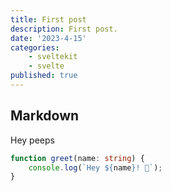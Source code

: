 ```yaml
---
title: First post
description: First post.
date: '2023-4-15'
categories:
    - sveltekit
    - svelte
published: true
---
```


## Markdown

Hey peeps

```ts
function greet(name: string) {
    console.log(`Hey ${name}! 👋`);
}
```

